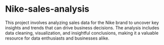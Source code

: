 # Nike-sales-analysis
This project involves analyzing sales data for the Nike brand to uncover key insights and trends that can drive business decisions. The analysis includes data cleaning, visualization, and insightful conclusions, making it a valuable resource for data enthusiasts and businesses alike.
